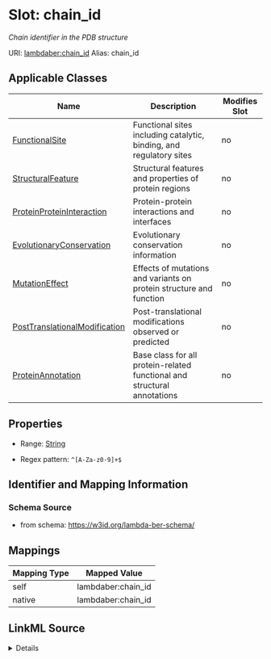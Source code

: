 

# Slot: chain_id 


_Chain identifier in the PDB structure_





URI: [lambdaber:chain_id](https://w3id.org/lambda-ber-schema/chain_id)
Alias: chain_id

<!-- no inheritance hierarchy -->





## Applicable Classes

| Name | Description | Modifies Slot |
| --- | --- | --- |
| [FunctionalSite](FunctionalSite.md) | Functional sites including catalytic, binding, and regulatory sites |  no  |
| [StructuralFeature](StructuralFeature.md) | Structural features and properties of protein regions |  no  |
| [ProteinProteinInteraction](ProteinProteinInteraction.md) | Protein-protein interactions and interfaces |  no  |
| [EvolutionaryConservation](EvolutionaryConservation.md) | Evolutionary conservation information |  no  |
| [MutationEffect](MutationEffect.md) | Effects of mutations and variants on protein structure and function |  no  |
| [PostTranslationalModification](PostTranslationalModification.md) | Post-translational modifications observed or predicted |  no  |
| [ProteinAnnotation](ProteinAnnotation.md) | Base class for all protein-related functional and structural annotations |  no  |






## Properties

* Range: [String](String.md)

* Regex pattern: `^[A-Za-z0-9]+$`




## Identifier and Mapping Information






### Schema Source


* from schema: https://w3id.org/lambda-ber-schema/




## Mappings

| Mapping Type | Mapped Value |
| ---  | ---  |
| self | lambdaber:chain_id |
| native | lambdaber:chain_id |




## LinkML Source

<details>
```yaml
name: chain_id
description: Chain identifier in the PDB structure
from_schema: https://w3id.org/lambda-ber-schema/
rank: 1000
alias: chain_id
owner: ProteinAnnotation
domain_of:
- ProteinAnnotation
range: string
pattern: ^[A-Za-z0-9]+$

```
</details>